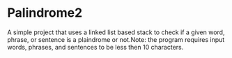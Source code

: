# Palindrome2
A simple project that uses a linked list based stack to check if a given word, phrase, or sentence 
is a plaindrome or not.Note: the program requires input words, phrases, and sentences to be less 
then 10 characters.
